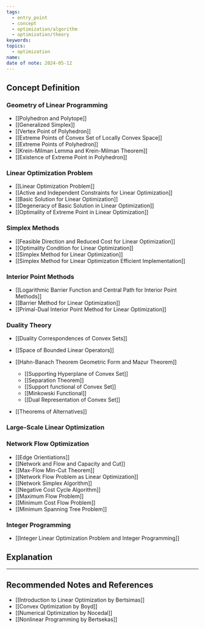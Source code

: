 ```yaml
---
tags:
  - entry_point
  - concept
  - optimization/algorithm
  - optimization/theory
keywords: 
topics:
  - optimization
name: 
date of note: 2024-05-12
---
```


## Concept Definition

### Geometry of Linear Programming

- [[Polyhedron and Polytope]]
- [[Generalized Simplex]]
- [[Vertex Point of Polyhedron]]
- [[Extreme Points of Convex Set of Locally Convex Space]]
- [[Extreme Points of Polyhedron]]
- [[Krein-Milman Lemma and Krein-Milman Theorem]]
- [[Existence of Extreme Point in Polyhedron]]

### Linear Optimization Problem

- [[Linear Optimization Problem]]
- [[Active and Independent Constraints for Linear Optimization]]
- [[Basic Solution for Linear Optimization]]
- [[Degeneracy of Basic Solution in Linear Optimization]]
- [[Optimality of Extreme Point in Linear Optimization]]


### Simplex Methods

- [[Feasible Direction and Reduced Cost for Linear Optimization]]
- [[Optimality Condition for Linear Optimization]]
- [[Simplex Method for Linear Optimization]]
- [[Simplex Method for Linear Optimization Efficient Implementation]]

### Interior Point Methods

- [[Logarithmic Barrier Function and Central Path for Interior Point Methods]]
- [[Barrier Method for Linear Optimization]]
- [[Primal-Dual Interior Point Method for Linear Optimization]]

### Duality Theory

- [[Duality Correspondences of Convex Sets]]
- [[Space of Bounded Linear Operators]]
- [[Hahn-Banach Theorem Geometric Form and Mazur Theorem]]
	- [[Supporting Hyperplane of Convex Set]]
	- [[Separation Theorem]]
	- [[Support functional of Convex Set]]
	- [[Minkowski Functional]]
	- [[Dual Representation of Convex Set]]

- [[Theorems of Alternatives]]

### Large-Scale Linear Optimization



### Network Flow Optimization

- [[Edge Orientiations]]
- [[Network and Flow and Capacity and Cut]]
- [[Max-Flow Min-Cut Theorem]]
- [[Network Flow Problem as Linear Optimization]]
- [[Network Simplex Algorithm]]
- [[Negative Cost Cycle Algorithm]]
- [[Maximum Flow Problem]]
- [[Minimum Cost Flow Problem]]
- [[Minimum Spanning Tree Problem]]


### Integer Programming

- [[Integer Linear Optimization Problem and Integer Programming]]




## Explanation





-----------
##  Recommended Notes and References

- [[Introduction to Linear Optimization by Bertsimas]]
- [[Convex Optimization by Boyd]]
- [[Numerical Optimization by Nocedal]]
- [[Nonlinear Programming by Bertsekas]]